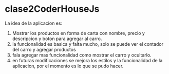 ﻿# clase2CoderHouseJs
La idea de la aplicacion es:
1) Mostrar los productos en forma de carta con nombre, precio y descripcion y boton para agregar al carro.
2) la funcionalidad es basica y falta mucho, solo se puede ver el contador del carro y agregar productos
3) fala agregar mas funcionalidad como mostrar el carro y ocultarlo.
4) en futuras modificaciones se mejora los estilos y la funcionalidad de la aplicacion, por el momento es lo que se pudo hacer.
